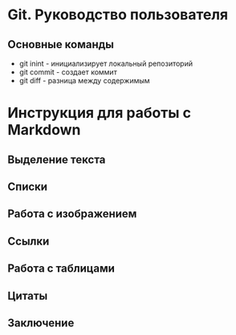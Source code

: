 # Git. Руководство пользователя
## Основные команды
* git inint - инициализирует локальный репозиторий
* git commit - создает коммит
* git diff - разница между содержимым
# Инструкция для работы с Markdown
## Выделение текста
## Списки
## Работа с изображением
## Ссылки
## Работа с таблицами
## Цитаты
## Заключение